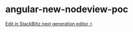 # angular-new-nodeview-poc

[Edit in StackBlitz next generation editor ⚡️](https://stackblitz.com/~/github.com/yairaar/angular-new-nodeview-poc)